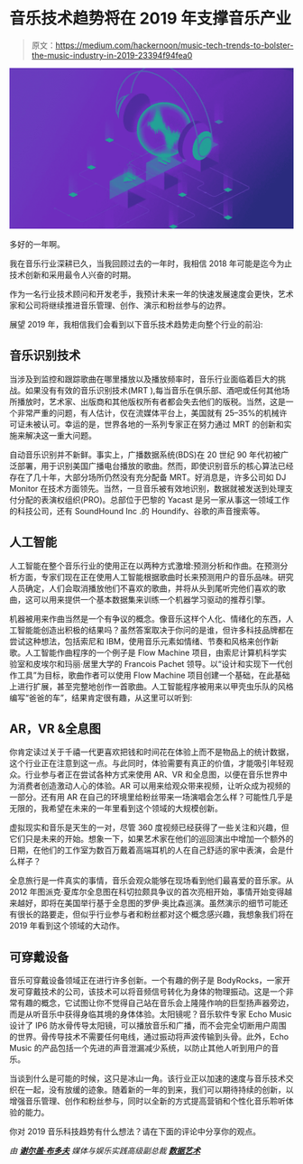 # 音乐技术趋势将在 2019 年支撑音乐产业

> 原文：<https://medium.com/hackernoon/music-tech-trends-to-bolster-the-music-industry-in-2019-23394f94fea0>

![](img/765b70024e6e30dc6f3d2785c52cfc21.png)

多好的一年啊。

我在音乐行业深耕已久，当我回顾过去的一年时，我相信 2018 年可能是迄今为止技术创新和采用最令人兴奋的时期。

作为一名行业技术顾问和开发老手，我预计未来一年的快速发展速度会更快，艺术家和公司将继续推进音乐管理、创作、演示和粉丝参与的边界。

展望 2019 年，我相信我们会看到以下音乐技术趋势走向整个行业的前沿:

## **音乐识别技术**

当涉及到监控和跟踪歌曲在哪里播放以及播放频率时，音乐行业面临着巨大的挑战。如果没有有效的音乐识别技术(MRT ),每当音乐在俱乐部、酒吧或任何其他场所播放时，艺术家、出版商和其他版权所有者都会失去他们的版税。当然，这是一个非常严重的问题，有人估计，仅在流媒体平台上，美国就有 25–35%的机械许可证未被认可。幸运的是，世界各地的一系列专家正在努力通过 MRT 的创新和实施来解决这一重大问题。

自动音乐识别并不新鲜。事实上，广播数据系统(BDS)在 20 世纪 90 年代初被广泛部署，用于识别美国广播电台播放的歌曲。然而，即使识别音乐的核心算法已经存在了几十年，大部分场所仍然没有充分配备 MRT。好消息是，许多公司如 DJ Monitor 在技术方面领先。当然，一旦音乐被有效地识别，数据就被发送到处理支付分配的表演权组织(PRO)。总部位于巴黎的 Yacast 是另一家从事这一领域工作的科技公司，还有 SoundHound Inc .的 Houndify、谷歌的声音搜索等。

## **人工智能**

人工智能在整个音乐行业的使用正在以两种方式激增:预测分析和作曲。在预测分析方面，专家们现在正在使用人工智能根据歌曲时长来预测用户的音乐品味。研究人员确定，人们会取消播放他们不喜欢的歌曲，并将从头到尾听完他们喜欢的歌曲，这可以用来提供一个基本数据集来训练一个机器学习驱动的推荐引擎。

机器被用来作曲当然是一个有争议的概念。像音乐这样个人化、情绪化的东西，人工智能能创造出积极的结果吗？虽然答案取决于你问的是谁，但许多科技品牌都在尝试这种想法，包括索尼和 IBM，使用音乐元素如情绪、节奏和风格来创作新歌。人工智能作曲程序的一个例子是 Flow Machine 项目，由索尼计算机科学实验室和皮埃尔和玛丽·居里大学的 Francois Pachet 领导。以“设计和实现下一代创作工具”为目标，歌曲作者可以使用 Flow Machine 项目创建一个基础，在此基础上进行扩展，甚至完整地创作一首歌曲。人工智能程序被用来以甲壳虫乐队的风格编写“爸爸的车”，结果肯定很有趣，从这里可以听到:

## **AR，VR &全息图**

你肯定读过关于千禧一代更喜欢把钱和时间花在体验上而不是物品上的统计数据，这个行业正在注意到这一点。与此同时，体验需要有真正的价值，才能吸引年轻观众。行业参与者正在尝试各种方式来使用 AR、VR 和全息图，以便在音乐世界中为消费者创造激动人心的体验。AR 可以用来给观众带来视频，让听众成为视频的一部分。还有用 AR 在自己的环境里给粉丝带来一场演唱会怎么样？可能性几乎是无限的，我希望在未来的一年里看到这个领域的大规模创新。

虚拟现实和音乐是天生的一对，尽管 360 度视频已经获得了一些关注和兴趣，但它们只是未来的开始。想象一下，如果艺术家在他们的巡回演出中增加一个额外的日期，在他们的工作室为数百万戴着高端耳机的人在自己舒适的家中表演，会是什么样子？

全息旅行是一件真实的事情，音乐会观众能够在现场看到他们最喜爱的音乐家。从 2012 年图派克·夏库尔全息图在科切拉颇具争议的首次亮相开始，事情开始变得越来越好，即将在美国举行基于全息图的罗伊·奥比森巡演。虽然演示的细节可能还有很长的路要走，但似乎行业参与者和粉丝都对这个概念感兴趣，我想象我们将在 2019 年看到这个领域的大动作。

## **可穿戴设备**

音乐可穿戴设备领域正在进行许多创新。一个有趣的例子是 BodyRocks，一家开发可穿戴技术的公司，该技术可以将音频信号转化为身体的物理振动。这是一个非常有趣的概念，它试图让你不觉得自己站在音乐会上隆隆作响的巨型扬声器旁边，而是从听音乐中获得身临其境的身体体验。太阳镜呢？音乐软件专家 Echo Music 设计了 IP6 防水骨传导太阳镜，可以播放音乐和广播，而不会完全切断用户周围的世界。骨传导技术不需要任何电线，通过振动将声波传输到头骨。此外，Echo Music 的产品包括一个先进的声音泄漏减少系统，以防止其他人听到用户的音乐。

当谈到什么是可能的时候，这只是冰山一角。该行业正以加速的速度与音乐技术交织在一起，没有放缓的迹象。随着新的一年的到来，我们可以期待持续的创新，以增强音乐管理、创作和粉丝参与，同时以全新的方式提高营销和个性化音乐聆听体验的能力。

你对 2019 音乐科技趋势有什么想法？请在下面的评论中分享你的观点。

*由* [***谢尔盖·布多夫***](https://www.linkedin.com/in/sbludov/) *媒体与娱乐实践高级副总裁* [***数据艺术***](https://www.dataart.com/industry/media-and-entertainment?utm_source=medium.com&utm_medium=referral&utm_campaign=m-regular&utm_content=sbludov-hn-musictech)